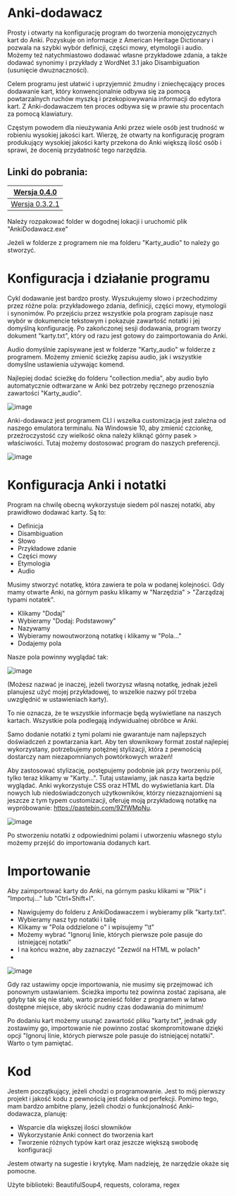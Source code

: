 # Anki-dodawacz

Prosty i otwarty na konfigurację program do tworzenia monojęzycznych kart do Anki.
Pozyskuje on informacje z American Heritage Dictionary i pozwala na szybki wybór definicji, części mowy, etymologii i audio.
Możemy też natychmiastowo dodawać własne przykładowe zdania, a także dodawać synonimy i przykłady z WordNet 3.1 jako Disambiguation (usunięcie dwuznaczności).

Celem programu jest ułatwić i uprzyjemnić żmudny i zniechęcający proces dodawanie kart,
który konwencjonalnie odbywa się za pomocą powtarzalnych ruchów myszką i przekopiowywania
informacji do edytora kart. Z Anki-dodawaczem ten proces odbywa się w prawie stu procentach
za pomocą klawiatury.

Częstym powodem dla nieużywania Anki przez wiele osób jest trudność w robieniu wysokiej jakości kart. 
Wierzę, że otwarty na konfigurację program produkujący wysokiej jakości karty przekona do Anki większą ilość osób i sprawi, że docenią przydatność tego narzędzia.

## Linki do pobrania:

| [Wersja 0.4.0 ](https://github.com/funky-trellis/anki-dodawacz/releases/download/v0.4.0/AnkiDodawacz_v0_4_0.zip) |
|-
| [Wersja 0.3.2.1 ](https://github.com/funky-trellis/anki-dodawacz/releases/download/v0.3.2.1/AnkiDodawacz.zip) |



Należy rozpakować folder w dogodnej lokacji i uruchomić plik "AnkiDodawacz.exe"

Jeżeli w folderze z programem nie ma folderu "Karty_audio" to należy go stworzyć.

# Konfiguracja i działanie programu

Cykl dodawanie jest bardzo prosty.
Wyszukujemy słowo i przechodzimy przez różne pola: przykładowego zdania, definicji, części mowy, etymologii i synonimów.
Po przejściu przez wszystkie pola program zapisuje nasz wybór w dokumencie tekstowym i pokazuje zawartość notatki i jej domyślną konfigurację.
Po zakończonej sesji dodawania, program tworzy dokument "karty.txt", który od razu jest gotowy do zaimportowania do Anki.

Audio domyślnie zapisywane jest w folderze "Karty_audio" w folderze z programem.
Możemy zmienić ścieżkę zapisu audio, jak i wszystkie domyślne ustawienia używając komend.

Najlepiej dodać ścieżkę do folderu "collection.media", aby audio było automatycznie odtwarzane w Anki bez potrzeby ręcznego przenosznia zawartości "Karty_audio".

![image](https://user-images.githubusercontent.com/82805891/115930678-2fd71900-a48a-11eb-9163-4abfba9c1df9.png)

Anki-dodawacz jest programem CLI i wszelka customizacja jest zależna od naszego emulatora terminalu.
Na Windowsie 10, aby zmienić czcionkę, przeźroczystość czy wielkość okna należy kliknąć górny pasek > właściwości.
Tutaj możemy dostosować program do naszych preferencji.

![image](https://user-images.githubusercontent.com/82805891/116147106-999c3080-a6df-11eb-85ec-40de05b43a90.png)

# Konfiguracja Anki i notatki

Program na chwilę obecną wykorzystuje siedem pól naszej notatki, aby prawidłowo dodawać karty.
Są to:
- Definicja
- Disambiguation
- Słowo
- Przykładowe zdanie
- Części mowy
- Etymologia
- Audio

Musimy stworzyć notatkę, która zawiera te pola w podanej kolejności.
Gdy mamy otwarte Anki, na górnym pasku klikamy w "Narzędzia" > "Zarządzaj typami notatek".
- Klikamy "Dodaj"
- Wybieramy "Dodaj: Podstawowy"
- Nazywamy
- Wybieramy nowoutworzoną notatkę i klikamy w "Pola..."
- Dodajemy pola

Nasze pola powinny wyglądać tak:

![image](https://user-images.githubusercontent.com/82805891/116594831-f0de1300-a922-11eb-8af7-65688c721c8d.png)

(Możesz nazwać je inaczej, jeżeli tworzysz własną notatkę, jednak jeżeli planujesz użyć mojej przykładowej,
to wszelkie nazwy pól trzeba uwzględnić w ustawieniach karty).

To nie oznacza, że te wszystkie informacje będą wyświetlane na naszych kartach.
Wszystkie pola podlegają indywidualnej obróbce w Anki.

Samo dodanie notatki z tymi polami nie gwarantuje nam najlepszych doświadczeń z powtarzania kart.
Aby ten słownikowy format został najlepiej wykorzystany, potrzebujemy potężnej stylizacji, która z pewnością
dostarczy nam niezapomnianych powtórkowych wrażeń!

Aby zastosować stylizację, postępujemy podobnie jak przy tworzeniu pól, tylko teraz klikamy w "Karty...".
Tutaj ustawiamy, jak nasza karta będzie wyglądać. Anki wykorzystuje CSS oraz HTML do wyświetlania kart.
Dla nowych lub niedoświadczonych użytkowników, którzy niezaznajomieni są jeszcze z tym typem customizacji,
oferuję moją przykładową notatkę na wypróbowanie:
https://pastebin.com/9ZfWMpNu.
 

![image](https://user-images.githubusercontent.com/82805891/115956831-67cc7380-a4ff-11eb-8648-7a6599e45c1f.png)

Po stworzeniu notatki z odpowiednimi polami i utworzeniu własnego stylu możemy przejść do importowania dodanych kart.


# Importowanie

Aby zaimportować karty do Anki, na górnym pasku klikami w "Plik" i "Importuj..." lub "Ctrl+Shift+I".
- Nawigujemy do folderu z AnkiDodawaczem i wybieramy plik "karty.txt".
- Wybieramy nasz typ notatki i talię
- Klikamy w "Pola oddzielone o" i wpisujemy "\t"
- Możemy wybrać "Ignoruj linie, których pierwsze pole pasuje do istniejącej notatki"
- I na końcu ważne, aby zaznaczyć "Zezwól na HTML w polach"
- 
![image](https://user-images.githubusercontent.com/82805891/116596638-e886d780-a924-11eb-8e82-b7d789151486.png)

Gdy raz ustawimy opcje importowania, nie musimy się przejmować ich ponownym ustawianiem.
Ścieżka importu też powinna zostać zapisana, ale gdyby tak się nie stało, warto przenieść folder z programem w łatwo dostępne miejsce,
aby skrócić nudny czas dodawania do minimum!

Po dodaniu kart możemy usunąć zawartość pliku "karty.txt", jednak gdy zostawimy go, importowanie
nie powinno zostać skompromitowane dzięki opcji "Ignoruj linie, których pierwsze pole pasuje do istniejącej notatki".
Warto o tym pamiętać.

# Kod

Jestem początkujący, jeżeli chodzi o programowanie. Jest to mój pierwszy projekt i jakość kodu z pewnością jest daleka od perfekcji.
Pomimo tego, mam bardzo ambitne plany, jeżeli chodzi o funkcjonalność Anki-dodawacza, planuję:
- Wsparcie dla większej ilości słowników
- Wykorzystanie Anki connect do tworzenia kart
- Tworzenie różnych typów kart oraz jeszcze większą swobodę konfiguracji

Jestem otwarty na sugestie i krytykę.
Mam nadzieję, że narzędzie okaże się pomocne.


Użyte biblioteki: BeautifulSoup4, requests, colorama, regex
